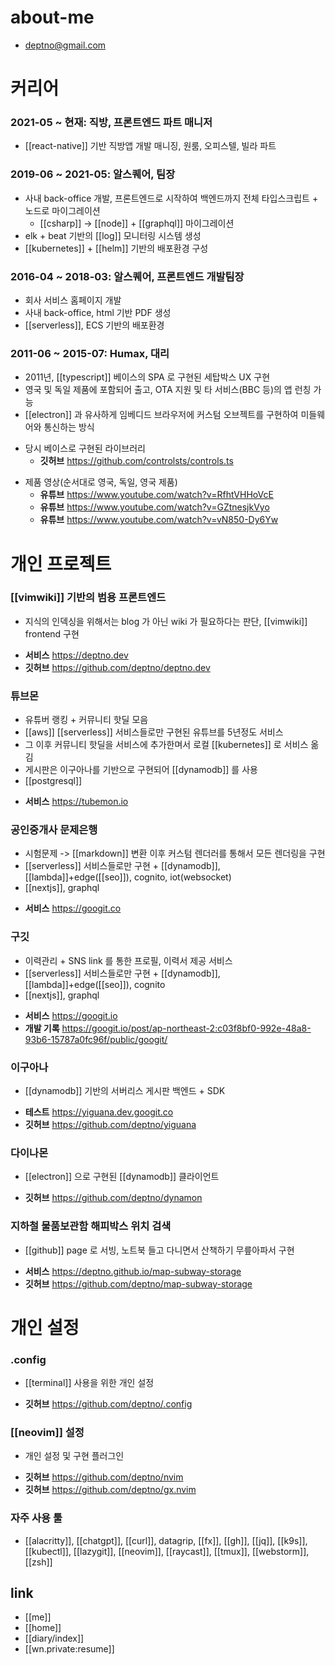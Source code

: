 # about-me
- deptno@gmail.com

# 커리어
### 2021-05 ~ 현재: 직방, 프론트엔드 파트 매니저
- [[react-native]] 기반 직방앱 개발 매니징, 원룸, 오피스텔, 빌라 파트

### 2019-06 ~ 2021-05: 알스퀘어, 팀장
- 사내 back-office 개발, 프론트엔드로 시작하여 백엔드까지 전체 타입스크립트 + 노드로 마이그레이션
  - [[csharp]] -> [[node]] + [[graphql]] 마이그레이션
- elk + beat 기반의 [[log]] 모니터링 시스템 생성
- [[kubernetes]] + [[helm]] 기반의 배포환경 구성

### 2016-04 ~ 2018-03: 알스퀘어, 프론트엔드 개발팀장
- 회사 서비스 홈페이지 개발
- 사내 back-office, html 기반 PDF 생성
- [[serverless]], ECS 기반의 배포환경

### 2011-06 ~ 2015-07: Humax, 대리
- 2011년, [[typescript]] 베이스의 SPA 로 구현된 세탑박스 UX 구현
- 영국 및 독일 제품에 포함되어 출고, OTA 지원 및 타 서비스(BBC 등)의 앱 런칭 가능
- [[electron]] 과 유사하게 임베디드 브라우저에 커스텀 오브젝트를 구현하여 미들웨어와 통신하는 방식
+ 당시 베이스로 구현된 라이브러리
  + **깃허브** https://github.com/controlsts/controls.ts
- 제품 영상(순서대로 영국, 독일, 영국 제품)
  + **유튜브** https://www.youtube.com/watch?v=RfhtVHHoVcE
  + **유튜브** https://www.youtube.com/watch?v=GZtnesjkVyo
  + **유튜브** https://www.youtube.com/watch?v=vN850-Dy6Yw

# 개인 프로젝트
### [[vimwiki]] 기반의 범용 프론트엔드
- 지식의 인덱싱을 위해서는 blog 가 아닌 wiki 가 필요하다는 판단, [[vimwiki]] frontend 구현
+ **서비스** https://deptno.dev
+ **깃허브** https://github.com/deptno/deptno.dev

### 튜브몬
- 유튜버 랭킹 + 커뮤니티 핫딜 모음
- [[aws]] [[serverless]] 서비스들로만 구현된 유튜브를 5년정도 서비스
- 그 이후 커뮤니티 핫딜을 서비스에 추가한며서 로컬 [[kubernetes]] 로 서비스 옮김
- 게시판은 이구아나를 기반으로 구현되어 [[dynamodb]] 를 사용
- [[postgresql]]
+ **서비스** https://tubemon.io

### 공인중개사 문제은행
- 시험문제 -> [[markdown]] 변환 이후 커스텀 렌더러를 통해서 모든 렌더링을 구현
- [[serverless]] 서비스들로만 구현 + [[dynamodb]], [[lambda]]+edge([[seo]]), cognito, iot(websocket)
- [[nextjs]], graphql
+ **서비스** https://googit.co

### 구깃
- 이력관리 + SNS link 를 통한 프로필, 이력서 제공 서비스
- [[serverless]] 서비스들로만 구현 + [[dynamodb]], [[lambda]]+edge([[seo]]), cognito
- [[nextjs]], graphql
+ **서비스**  https://googit.io
+ **개발 기록** https://googit.io/post/ap-northeast-2:c03f8bf0-992e-48a8-93b6-15787a0fc96f/public/googit/

### 이구아나
- [[dynamodb]] 기반의 서버리스 게시판 백엔드 + SDK
+ **테스트** https://yiguana.dev.googit.co
+ **깃허브** https://github.com/deptno/yiguana

### 다이나몬
- [[electron]] 으로 구현된 [[dynamodb]] 클라이언트
+ **깃허브** https://github.com/deptno/dynamon

### 지하철 물품보관함 해피박스 위치 검색
- [[github]] page 로 서빙, 노트북 들고 다니면서 산책하기 무릎아파서 구현
+ **서비스** https://deptno.github.io/map-subway-storage
+ **깃허브** https://github.com/deptno/map-subway-storage

# 개인 설정
### .config
- [[terminal]] 사용을 위한 개인 설정
+ **깃허브** https://github.com/deptno/.config

### [[neovim]] 설정
- 개인 설정 및 구현 플러그인
+ **깃허브** https://github.com/deptno/nvim
+ **깃허브** https://github.com/deptno/gx.nvim

### 자주 사용 툴
- [[alacritty]], [[chatgpt]], [[curl]], datagrip, [[fx]], [[gh]], [[jq]], [[k9s]], [[kubectl]], [[lazygit]], [[neovim]], [[raycast]], [[tmux]], [[webstorm]], [[zsh]]

## link
- [[me]]
- [[home]]
- [[diary/index]]
- [[wn.private:resume]]
